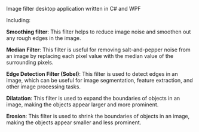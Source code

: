 Image filter desktop application written in C# and WPF

Including:

**Smoothing filter**: This filter helps to reduce image noise and smoothen out any rough edges in the image.

**Median Filter**: This filter is useful for removing salt-and-pepper noise from an image by replacing each pixel value with the median value of the surrounding pixels.

**Edge Detection Filter (Sobel)**: This filter is used to detect edges in an image, which can be useful for image segmentation, feature extraction, and other image processing tasks.

**Dilatation**: This filter is used to expand the boundaries of objects in an image, making the objects appear larger and more prominent.

**Erosion**: This filter is used to shrink the boundaries of objects in an image, making the objects appear smaller and less prominent.
